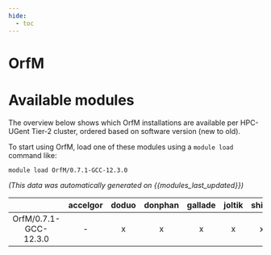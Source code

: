 ```yaml
---
hide:
  - toc
---
```


OrfM
====

# Available modules


The overview below shows which OrfM installations are available per HPC-UGent Tier-2 cluster, ordered based on software version (new to old).

To start using OrfM, load one of these modules using a `module load` command like:

```shell
module load OrfM/0.7.1-GCC-12.3.0
```

*(This data was automatically generated on {{modules_last_updated}})*  

| |accelgor|doduo|donphan|gallade|joltik|shinx|
| :---: | :---: | :---: | :---: | :---: | :---: | :---: |
|OrfM/0.7.1-GCC-12.3.0|-|x|x|x|x|x|
